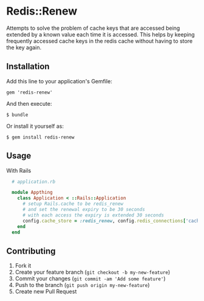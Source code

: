 # Redis::Renew

Attempts to solve the problem of cache keys that are accessed being extended by a known value each time it is accessed.
This helps by keeping frequently accessed cache keys in the redis cache without having to store the key again.

## Installation

Add this line to your application's Gemfile:

    gem 'redis-renew'

And then execute:

    $ bundle

Or install it yourself as:

    $ gem install redis-renew

## Usage
With Rails

```ruby
  # application.rb

  module Appthing
    class Application < ::Rails::Application
      # setup Rails.cache to be redis_renew
      # and set the renewal expiry to be 30 seconds
      # with each access the expiry is extended 30 seconds
      config.cache_store = :redis_renew, config.redis_connections['cache'], { :renew_expires_in => 30.seconds }
    end
  end
```

## Contributing

1. Fork it
2. Create your feature branch (`git checkout -b my-new-feature`)
3. Commit your changes (`git commit -am 'Add some feature'`)
4. Push to the branch (`git push origin my-new-feature`)
5. Create new Pull Request

